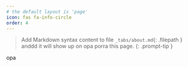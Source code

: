 ```yaml
---
# the default layout is 'page'
icon: fas fa-info-circle
order: 4
---
```


> Add Markdown syntax content to file `_tabs/about.md`{: .filepath } anddd it will show up on opa porra this page.
{: .prompt-tip }


opa